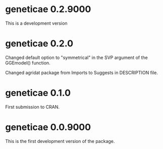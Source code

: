 # geneticae 0.2.9000

This is a development version

# geneticae 0.2.0

Changed default option to "symmetrical" in the SVP argument of the GGEmodel()
function.

Changed agridat package from Imports to Suggests in DESCRIPTION file.

# geneticae 0.1.0

First submission to CRAN.

# geneticae 0.0.9000

This is the first development version of the package.




